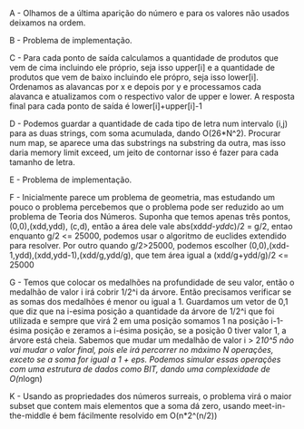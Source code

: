 A - Olhamos de a última aparição do número e para os valores não usados deixamos na ordem.

B - Problema de implementação.

C - Para cada ponto de saída calculamos a quantidade de produtos que vem de cima incluindo ele próprio, seja isso upper[i] e a quantidade de produtos que vem de baixo incluindo ele própro, seja isso lower[i]. Ordenamos as alavancas por x e depois por y e processamos cada alavanca e atualizamos com o respectivo valor de upper e lower. A resposta final para cada ponto de saída é lower[i]+upper[i]-1

D - Podemos guardar a quantidade de cada tipo de letra num intervalo (i,j) para as duas strings, com soma acumulada, dando O(26*N^2).
Procurar num map, se aparece uma das substrings na substring da outra, mas isso daria memory limit exceed, um jeito de contornar isso é fazer para cada tamanho de letra.

E - Problema de implementação. 

F - Inicialmente parece um problema de geometria, mas estudando um pouco o problema percebemos que o problema pode ser reduzido ao um problema de Teoria dos Números. Suponha que temos apenas três pontos,(0,0),(xdd,ydd), (c,d), então a área dele vale abs(xdd*d-ydd*c)/2 = g/2, entao enquanto g/2 <= 25000, podemos usar o algoritmo de euclides extendido para resolver. Por outro quando g/2>25000, podemos escolher (0,0),(xdd-1,ydd),(xdd,ydd-1),(xdd/g,ydd/g), que tem área igual a (xdd/g+ydd/g)/2 <= 25000


G - Temos que colocar os medalhões na profundidade de seu valor, então o medalhão de valor i irá cobrir 1/2^i da árvore. Então precisamos verificar se as somas dos medalhões é menor ou igual a 1. Guardamos um vetor de 0,1 que diz que na i-esima posição a quantidade da árvore de 1/2^i que foi utilizada e sempre que virá 2 em uma posição somamos 1 na posição i-1-ésima posição e zeramos a i-ésima posição, se a posição 0 tiver valor 1, a árvore está cheia.  Sabemos que mudar um medalhão de valor i > 2*10^5 não vai mudar o valor final, pois ele irá percorrer no máximo N operações, exceto se a soma for igual a 1 + eps. Podemos simular essas operações com uma estrutura de dados como BIT, dando uma complexidade de O(n*logn)


K - Usando as propriedades dos números surreais, o problema virá o maior subset que contem mais elementos que a soma dá zero, usando meet-in-the-middle é bem fácilmente resolvido em O(n*2^(n/2))
